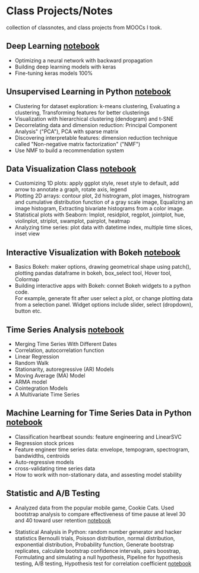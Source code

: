# Class Projects/Notes
collection of classnotes, and class projects from MOOCs I took.

## Deep Learning [notebook](https://github.com/worasom/class-projects/blob/master/DL_keras.ipynb)
- Optimizing a neural network with backward propagation
- Building deep learning models with keras
- Fine-tuning keras models 100%

## Unsupervised Learning in Python [notebook](https://github.com/worasom/class-projects/blob/master/unsupervised_learning.ipynb)

- Clustering for dataset exploration: k-means clustering, Evaluating a clustering, Transforming features for better clusterings
- Visualization with hierarchical clustering (dendogram) and t-SNE
- Decorrelating data and dimension reduction: Principal Component Analysis" ("PCA"), PCA with sparse matrix
- Discovering interpretable features: dimension reduction technique called "Non-negative matrix factorization" ("NMF")
- Use NMF to build a recommendation system

## Data Visualization Class [notebook](https://github.com/worasom/class-projects/blob/master/data_vis.ipynb)

- Customizing 1D plots: apply ggplot style, reset style to default, add arrow to annotate a graph, 
    rotate axis, legend
- Plotting 2D arrays: contour plot, 2d histrogram, plot images, 
    histrogram and cumulative distribution function of a gray scale image, 
    Equalizing an image histogram, Extracting bivariate histograms from a color image.
- Statistical plots with Seaborn: lmplot, residplot, regplot, jointplot, hue, 
    violinplot, striplot, swamplot, pairplot, heatmap
- Analyzing time series: plot data with datetime index, multiple time slices, inset view

## Interactive Visualization with Bokeh [notebook](https://github.com/worasom/class-projects/blob/master/bokeh_note.ipynb)

- Basics Bokeh: maker options, drawing geometrical shape using patch(), 
    plotting pandas dataframe in bokeh, box_select tool, Hover tool, Colormap
- Building interactive apps with Bokeh: connet Bokeh widgets to a python code.  
    For example, generate fit after user select a plot, or change plotting data from a selection panel. 
    Widget options include slider, select (dropdown), button etc.
    
## Time Series Analysis [notebook](https://github.com/worasom/class-projects/blob/master/time-series-anlysis.ipynb)

- Merging Time Series With Different Dates
- Correlation, autocorrelation function
- Linear Regression 
- Random Walk
- Stationarity, autoregressive (AR) Models
- Moving Average (MA) Model
- ARMA model
- Cointegration Models
- A Multivariate Time Series
    
## Machine Learning for Time Series Data in Python [notebook](https://github.com/worasom/class-projects/blob/master/ml4time_series.ipynb)

- Classification heartbeat sounds: feature engineering and LinearSVC 
- Regression stock prices
- Feature engineer time series data: envelope, tempogram, spectrogram, bandwidths, centroids
- Auto-regressive models 
- cross-validating time series data
- How to work with non-stationary data, and assesting model stability 

## Statistic and A/B Testing

- Analyzed data from the popular mobile game, Cookie Cats. Used bootstrap analysis to compare effectiveness of time pause at level 30 and 40 toward user retention [notebook](https://github.com/worasom/class-projects/blob/master/cookie_cats.ipynb)

- Statistical Analysis in Python: random number generator and hacker statistics
Bernoulli trials, Poisson distribution, normal distribution, exponential distribution, Probability function, Generate bootstrap replicates, calculate bootstrap confidence intervals, pairs boostrap, Formulating and simulating a null hypothesis, Pipeline for hypothesis testing, A/B testing, Hypothesis test for correlation coefficient [notebook](https://github.com/worasom/class-projects/blob/master/statistics.ipynb)